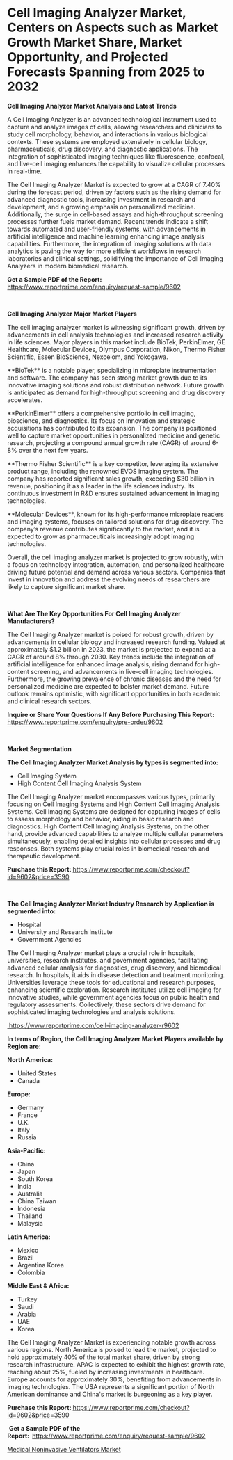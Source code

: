 <p><h1>Cell Imaging Analyzer Market, Centers on Aspects such as Market Growth Market Share, Market Opportunity, and Projected Forecasts Spanning from 2025 to 2032</h1></p><p><strong>Cell Imaging Analyzer Market Analysis and Latest Trends</strong></p>
<p><p>A Cell Imaging Analyzer is an advanced technological instrument used to capture and analyze images of cells, allowing researchers and clinicians to study cell morphology, behavior, and interactions in various biological contexts. These systems are employed extensively in cellular biology, pharmaceuticals, drug discovery, and diagnostic applications. The integration of sophisticated imaging techniques like fluorescence, confocal, and live-cell imaging enhances the capability to visualize cellular processes in real-time.</p><p>The Cell Imaging Analyzer Market is expected to grow at a CAGR of 7.40% during the forecast period, driven by factors such as the rising demand for advanced diagnostic tools, increasing investment in research and development, and a growing emphasis on personalized medicine. Additionally, the surge in cell-based assays and high-throughput screening processes further fuels market demand. Recent trends indicate a shift towards automated and user-friendly systems, with advancements in artificial intelligence and machine learning enhancing image analysis capabilities. Furthermore, the integration of imaging solutions with data analytics is paving the way for more efficient workflows in research laboratories and clinical settings, solidifying the importance of Cell Imaging Analyzers in modern biomedical research.</p></p>
<p><strong>Get a Sample PDF of the Report:&nbsp;</strong> <a href="https://www.reportprime.com/enquiry/request-sample/9602?utm_campaign=3201&utm_medium=2&utm_source=Github&utm_content=ia&utm_term=20032025&utm_id=cell-imaging-analyzer">https://www.reportprime.com/enquiry/request-sample/9602</a></p>
<p>&nbsp;</p>
<p><strong>Cell Imaging Analyzer Major Market Players</strong></p>
<p><p>The cell imaging analyzer market is witnessing significant growth, driven by advancements in cell analysis technologies and increased research activity in life sciences. Major players in this market include BioTek, PerkinElmer, GE Healthcare, Molecular Devices, Olympus Corporation, Nikon, Thermo Fisher Scientific, Essen BioScience, Nexcelom, and Yokogawa.</p><p>**BioTek** is a notable player, specializing in microplate instrumentation and software. The company has seen strong market growth due to its innovative imaging solutions and robust distribution network. Future growth is anticipated as demand for high-throughput screening and drug discovery accelerates. </p><p>**PerkinElmer** offers a comprehensive portfolio in cell imaging, bioscience, and diagnostics. Its focus on innovation and strategic acquisitions has contributed to its expansion. The company is positioned well to capture market opportunities in personalized medicine and genetic research, projecting a compound annual growth rate (CAGR) of around 6-8% over the next few years.</p><p>**Thermo Fisher Scientific** is a key competitor, leveraging its extensive product range, including the renowned EVOS imaging system. The company has reported significant sales growth, exceeding $30 billion in revenue, positioning it as a leader in the life sciences industry. Its continuous investment in R&D ensures sustained advancement in imaging technologies.</p><p>**Molecular Devices**, known for its high-performance microplate readers and imaging systems, focuses on tailored solutions for drug discovery. The company’s revenue contributes significantly to the market, and it is expected to grow as pharmaceuticals increasingly adopt imaging technologies.</p><p>Overall, the cell imaging analyzer market is projected to grow robustly, with a focus on technology integration, automation, and personalized healthcare driving future potential and demand across various sectors. Companies that invest in innovation and address the evolving needs of researchers are likely to capture significant market share.</p></p>
<p>&nbsp;</p>
<p><strong>What Are The Key Opportunities For Cell Imaging Analyzer Manufacturers?</strong></p>
<p><p>The Cell Imaging Analyzer market is poised for robust growth, driven by advancements in cellular biology and increased research funding. Valued at approximately $1.2 billion in 2023, the market is projected to expand at a CAGR of around 8% through 2030. Key trends include the integration of artificial intelligence for enhanced image analysis, rising demand for high-content screening, and advancements in live-cell imaging technologies. Furthermore, the growing prevalence of chronic diseases and the need for personalized medicine are expected to bolster market demand. Future outlook remains optimistic, with significant opportunities in both academic and clinical research sectors.</p></p>
<p><strong>Inquire or Share Your Questions If Any Before Purchasing This Report:</strong> <a href="https://www.reportprime.com/enquiry/pre-order/9602?utm_campaign=3201&utm_medium=2&utm_source=Github&utm_content=ia&utm_term=20032025&utm_id=cell-imaging-analyzer">https://www.reportprime.com/enquiry/pre-order/9602</a></p>
<p>&nbsp;</p>
<p><strong>Market Segmentation</strong></p>
<p><strong>The Cell Imaging Analyzer Market Analysis by types is segmented into:</strong></p>
<p><ul><li>Cell Imaging System</li><li>High Content Cell Imaging Analysis System</li></ul></p>
<p><p>The Cell Imaging Analyzer market encompasses various types, primarily focusing on Cell Imaging Systems and High Content Cell Imaging Analysis Systems. Cell Imaging Systems are designed for capturing images of cells to assess morphology and behavior, aiding in basic research and diagnostics. High Content Cell Imaging Analysis Systems, on the other hand, provide advanced capabilities to analyze multiple cellular parameters simultaneously, enabling detailed insights into cellular processes and drug responses. Both systems play crucial roles in biomedical research and therapeutic development.</p></p>
<p><strong>Purchase this Report:&nbsp;</strong><a href="https://www.reportprime.com/checkout?id=9602&price=3590&utm_campaign=3201&utm_medium=2&utm_source=Github&utm_content=ia&utm_term=20032025&utm_id=cell-imaging-analyzer">https://www.reportprime.com/checkout?id=9602&price=3590</a></p>
<p>&nbsp;</p>
<p><strong>The Cell Imaging Analyzer Market Industry Research by Application is segmented into:</strong></p>
<p><ul><li>Hospital</li><li>University and Research Institute</li><li>Government Agencies</li></ul></p>
<p><p>The Cell Imaging Analyzer market plays a crucial role in hospitals, universities, research institutes, and government agencies, facilitating advanced cellular analysis for diagnostics, drug discovery, and biomedical research. In hospitals, it aids in disease detection and treatment monitoring. Universities leverage these tools for educational and research purposes, enhancing scientific exploration. Research institutes utilize cell imaging for innovative studies, while government agencies focus on public health and regulatory assessments. Collectively, these sectors drive demand for sophisticated imaging technologies and analysis solutions.</p></p>
<p><a href="https://www.reportprime.com/cell-imaging-analyzer-r9602?utm_campaign=3201&utm_medium=2&utm_source=Github&utm_content=ia&utm_term=20032025&utm_id=cell-imaging-analyzer">&nbsp;https://www.reportprime.com/cell-imaging-analyzer-r9602</a></p>
<p><strong>In terms of Region, the Cell Imaging Analyzer Market Players available by Region are:</strong></p>
<p>
    <p> <strong> North America: </strong>
        <ul>
            <li>United States</li>
            <li>Canada</li>
        </ul>
        </p> 
    <p> <strong> Europe: </strong>
        <ul>
            <li>Germany</li>
            <li>France</li>
            <li>U.K.</li>
            <li>Italy</li>
            <li>Russia</li>
        </ul>
        </p> 
    <p> <strong> Asia-Pacific: </strong>
        <ul>
            <li>China</li>
            <li>Japan</li>
            <li>South Korea</li>
            <li>India</li>
            <li>Australia</li>
            <li>China Taiwan</li>
            <li>Indonesia</li>
            <li>Thailand</li>
            <li>Malaysia</li>
        </ul>
        </p> 
    <p> <strong> Latin America: </strong>
        <ul>
            <li>Mexico</li>
            <li>Brazil</li>
            <li>Argentina Korea</li>
            <li>Colombia</li>
        </ul>
        </p> 
    <p> <strong> Middle East & Africa: </strong>
        <ul>
            <li>Turkey</li>
            <li>Saudi</li>
            <li>Arabia</li>
            <li>UAE</li>
            <li>Korea</li>
        </ul>
    </p>
    </p>
<p><p>The Cell Imaging Analyzer Market is experiencing notable growth across various regions. North America is poised to lead the market, projected to hold approximately 40% of the total market share, driven by strong research infrastructure. APAC is expected to exhibit the highest growth rate, reaching about 25%, fueled by increasing investments in healthcare. Europe accounts for approximately 30%, benefiting from advancements in imaging technologies. The USA represents a significant portion of North American dominance and China's market is burgeoning as a key player.</p></p>
<p><strong>Purchase this Report: </strong><a href="https://www.reportprime.com/checkout?id=9602&price=3590&utm_campaign=3201&utm_medium=2&utm_source=Github&utm_content=ia&utm_term=20032025&utm_id=cell-imaging-analyzer">https://www.reportprime.com/checkout?id=9602&price=3590</a></p>
<p>&nbsp;<strong>Get a Sample PDF of the Report:&nbsp;&nbsp;</strong><a href="https://www.reportprime.com/enquiry/request-sample/9602?utm_campaign=3201&utm_medium=2&utm_source=Github&utm_content=ia&utm_term=20032025&utm_id=cell-imaging-analyzer">https://www.reportprime.com/enquiry/request-sample/9602</a></p>
<p><strong></strong></p>
<p><p><a href="https://github.com/jhamygunler/Market-Research-Report-List-1/blob/main/medical-noninvasive-ventilators-market.md?utm_campaign=3201&utm_medium=2&utm_source=Github&utm_content=ia&utm_term=20032025&utm_id=cell-imaging-analyzer">Medical Noninvasive Ventilators Market</a></p></p>
